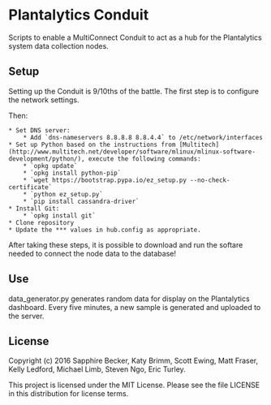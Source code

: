# Plantalytics Conduit

Scripts to enable a MultiConnect Conduit to act as a hub for the Plantalytics system data collection nodes.

## Setup

Setting up the Conduit is 9/10ths of the battle. The first step is to configure the network settings.

Then:

    * Set DNS server:
        * Add `dns-nameservers 8.8.8.8 8.8.4.4` to /etc/network/interfaces
    * Set up Python based on the instructions from [Multitech](http://www.multitech.net/developer/software/mlinux/mlinux-software-development/python/), execute the following commands:
        * `opkg update`
        * `opkg install python-pip`
        * `wget https://bootstrap.pypa.io/ez_setup.py --no-check-certificate`
        * `python ez_setup.py`
        * `pip install cassandra-driver`
    * Install Git:
        * `opkg install git`
    * Clone repository
    * Update the *** values in hub.config as appropriate.

After taking these steps, it is possible to download and run the softare needed to connect the node data to the database!

## Use

data_generator.py generates random data for display on the Plantalytics dashboard. Every five minutes, a new sample is generated and uploaded to the server.

## License

Copyright (c) 2016 Sapphire Becker, Katy Brimm, Scott Ewing, Matt Fraser, Kelly Ledford, Michael Limb, Steven Ngo, Eric Turley.

This project is licensed under the MIT License. Please see the file LICENSE in this distribution for license terms.